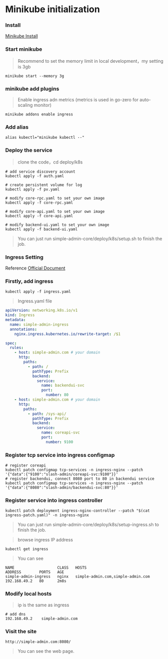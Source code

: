 # Minikube initialization

### Install

[Minikube Install](https://minikube.sigs.k8s.io/docs/start/)


### Start minikube
> Recommend to set the memory limit in local development，my setting is 3gb

```shell
minikube start --memory 3g
```

### minikube add plugins
> Enable ingress adn metrics (metrics is used in go-zero for auto-scaling monitor)

```shell
minikube addons enable ingress
```

### Add alias
```shell
alias kubectl="minikube kubectl --"
```

### Deploy the service
> clone the code，cd deploy/k8s

```shell
# add service discovery account
kubectl apply -f auth.yaml

# create persistent volume for log
kubectl apply -f pv.yaml

# modify core-rpc.yaml to set your own image
kubectl apply -f core-rpc.yaml

# modify core-api.yaml to set your own image
kubectl apply -f core-api.yaml

# modify backend-ui.yaml to set your own image
kubectl apply -f backend-ui.yaml
```

> You can just run simple-admin-core/deploy/k8s/setup.sh to finish the job.

### Ingress Setting
Reference [Official Document](https://minikube.sigs.k8s.io/docs/tutorials/nginx_tcp_udp_ingress/)

### Firstly, add ingress

```shell
kubectl apply -f ingress.yaml
```
> Ingress.yaml file

```yaml
apiVersion: networking.k8s.io/v1
kind: Ingress
metadata:
  name: simple-admin-ingress
  annotations:
    nginx.ingress.kubernetes.io/rewrite-target: /$1

spec:
  rules:
    - host: simple-admin.com # your domain
      http:
        paths:
          - path: /
            pathType: Prefix
            backend:
              service:
                name: backendui-svc
                port:
                  number: 80
    - host: simple-admin.com # your domain
      http:
        paths:
          - path: /sys-api/
            pathType: Prefix
            backend:
              service:
                name: coreapi-svc
                port:
                  number: 9100
```

### Register tcp service into ingress configmap 

```shell
# register coreapi
kubectl patch configmap tcp-services -n ingress-nginx --patch '{"data":{"9100":"slash-admin/coreapi-svc:9100"}}'
# register backendui, connect 8080 port to 80 in backendui service
kubectl patch configmap tcp-services -n ingress-nginx --patch '{"data":{"8080":"slash-admin/backendui-svc:80"}}'
```

### Register service into  ingress controller
```shell
kubectl patch deployment ingress-nginx-controller --patch "$(cat ingress-patch.yaml)" -n ingress-nginx

```

> You can just run simple-admin-core/deploy/k8s/setup-ingress.sh to finish the job.

> browse ingress IP address 

```shell
kubectl get ingress
```
> You can see

```shell
NAME                   CLASS   HOSTS                               ADDRESS        PORTS   AGE
simple-admin-ingress   nginx   simple-admin.com,simple-admin.com   192.168.49.2   80      2m8s
```

### Modify local hosts
> ip is the same as ingress 

```shell
# add dns
192.168.49.2    simple-admin.com
```

### Visit the site

```shell
http://simple-admin.com:8080/
```

> You can see the web page.

